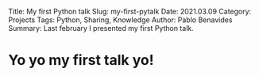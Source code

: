 Title: My first Python talk
Slug: my-first-pytalk
Date: 2021.03.09
Category: Projects
Tags: Python, Sharing, Knowledge
Author: Pablo Benavides
Summary: Last february I presented my first Python talk.


# Yo yo my first talk yo!
